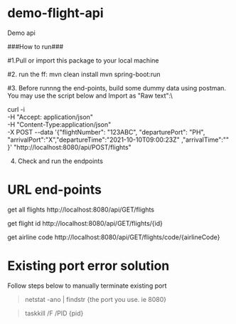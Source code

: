 # demo-flight-api
Demo api




###How to run###

#1.Pull or import this package to your local machine

#2. run the ff:
  mvn clean install
  mvn spring-boot:run
  
#3. Before runnng the end-points, build some dummy data using postman. You may use the script below and Import as "Raw text":\

curl -i \
-H "Accept: application/json" \
-H "Content-Type:application/json" \
-X POST --data 
  '{"flightNumber": "123ABC", "departurePort": "PH", "arrivalPort":"X","departureTime":"2021-10-10T09:00:23Z" ,"arrivalTime":"" }' "http://localhost:8080/api/POST/flights"


4. Check and run the endpoints

# URL end-points

get all flights
http://localhost:8080/api/GET/flights

get flight id
http://localhost:8080/api/GET/flights/{id}

get airline code
http://localhost:8080/api/GET/flights/code/{airlineCode}




# Existing port error solution
Follow steps below to manually terminate existing port

> netstat -ano | findstr {the port you use. ie 8080}

> taskkill /F /PID {pid}
